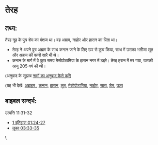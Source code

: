 # तेरह #

## तथ्य: ##

तेरह नूह के पुत्र शेम का वंशज था। वह अब्राम, नाहोर और हारान का पिता था।

* तेरह ने अपने पुत्र अब्राम के साथ कनान जाने के लिए ऊर से कूच किया, साथ में उसका भतीजा लूत और अब्राम की पत्नी सारै भी थे।
* कनान के मार्ग में वे कुछ समय मेसोपोटामिया के हारान नगर में ठहरे। तेरह हरान में मर गया, उसकी आयु 205 वर्ष की थी।

(अनुवाद के सुझाव [नामों का अनुवाद कैसे करें](rc://en/ta/man/translate/translate-names))

(यह भी देखें: [अब्राहम ](../names/abraham.md), [कनान](../names/canaan.md), [हारान](../names/haran.md), [लूत](../names/lot.md), [मेसोपोटामिया](../names/mesopotamia.md), [नाहोर](../names/nahor.md), [सारा](../names/sarah.md), [शेम](../names/shem.md), [ऊर](../names/ur.md))

## बाइबल सन्दर्भ: ##

उत्पत्ति 11:31-32

* [1 इतिहास 01:24-27](rc://en/tn/help/1ch/01/24)
* [लूका 03:33-35](rc://en/tn/help/luk/03/33)

\\


